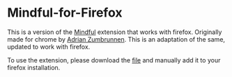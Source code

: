 # Mindful-for-Firefox

This is a version of the [Mindful](https://chrome.google.com/webstore/detail/mindful-beta/cieekmjjdkckhpidgaffphlaljdfhhab) extension that works with firefox.
Originally made for chrome by [Adrian Zumbrunnen](https://azumbrunnen.me/). This is an adaptation of the same, updated to work with firefox.

To use the extension, please download the [file](https://github.com/Solai-Adithya/Mindful-Firefox/blob/main/0427afe8661a41c98d6a-0.9.8210.xpi) and manually add it to your firefox installation.
